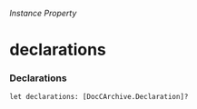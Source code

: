 *Instance Property*

# declarations

### Declarations

```
let declarations: [DocCArchive.Declaration]?
```


